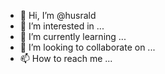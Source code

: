 - 👋 Hi, I’m @husrald
- 👀 I’m interested in ...
- 🌱 I’m currently learning ...
- 💞️ I’m looking to collaborate on ...
- 📫 How to reach me ...

<!---
husrald/husrald is a ✨ special ✨ repository because its `README.md` (this file) appears on your GitHub profile.
You can click the Preview link to take a look at your changes.
--->
